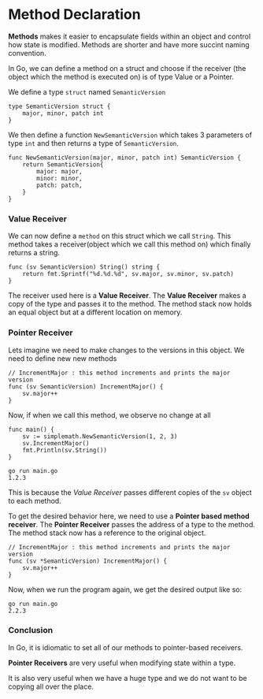 # Method Declaration

**Methods** makes it easier to encapsulate fields within an object and control how state is modified. Methods are shorter and have more succint naming convention.

In Go, we can define a method on a struct and choose if the receiver (the object which the method is executed on) is of type Value or a Pointer.

We define a type `struct` named `SemanticVersion`

```
type SemanticVersion struct {
	major, minor, patch int
}

```

We then define a function `NewSemanticVersion` which takes 3 parameters of type `int` and then returns a type of `SemanticVersion`.

```
func NewSemanticVersion(major, minor, patch int) SemanticVersion {
	return SemanticVersion{
		major: major,
		minor: minor,
		patch: patch,
	}
}
```

### Value Receiver

We can now define a `method` on this struct which we call `String`. This method takes a receiver(object which we call this method on) which finally returns a string.

```
func (sv SemanticVersion) String() string {
	return fmt.Sprintf("%d.%d.%d", sv.major, sv.minor, sv.patch)
}
```

The receiver used here is a **Value Receiver**. The **Value Receiver** makes a copy of the type and passes it to the method. The method stack now holds an equal object but at a different location on memory.

### Pointer Receiver

Lets imagine we need to make changes to the versions in this object. We need to define new new methods

```
// IncrementMajor : this method increments and prints the major version
func (sv SemanticVersion) IncrementMajor() {
	sv.major++
}
```

Now, if when we call this method, we observe no change at all

```
func main() {
	sv := simplemath.NewSemanticVersion(1, 2, 3)
	sv.IncrementMajor()
	fmt.Println(sv.String())
}
```

```
go run main.go
1.2.3
```

This is because the _Value Receiver_ passes different copies of the `sv` object to each method.

To get the desired behavior here, we need to use a **Pointer based method receiver**. The **Pointer Receiver** passes the address of a type to the method. The method stack now has a reference to the original object.

```
// IncrementMajor : this method increments and prints the major version
func (sv *SemanticVersion) IncrementMajor() {
	sv.major++
}
```

Now, when we run the program again, we get the desired output like so:

```
go run main.go
2.2.3
```

### Conclusion

In Go, it is idiomatic to set all of our methods to pointer-based receivers.

**Pointer Receivers** are very useful when modifying state within a type.

It is also very useful when we have a huge type and we do not want to be copying all over the place.
